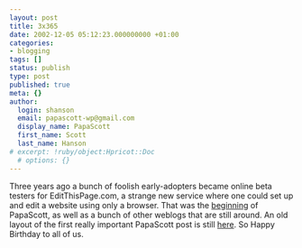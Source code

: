 ```yaml
---
layout: post
title: 3x365
date: 2002-12-05 05:12:23.000000000 +01:00
categories:
- blogging
tags: []
status: publish
type: post
published: true
meta: {}
author:
  login: shanson
  email: papascott-wp@gmail.com
  display_name: PapaScott
  first_name: Scott
  last_name: Hanson
# excerpt: !ruby/object:Hpricot::Doc
  # options: {}
---
```

<p>Three years ago a bunch of foolish early-adopters became online beta testers for EditThisPage.com, a strange new service where one could set up and edit a website using only a browser. That was the <a href="http://shanson.editthispage.com/1999/12/05">beginning</a> of PapaScott, as well as a bunch of other weblogs that are still around. An old layout of the first really important PapaScott post is still <a href="http://mausnews.editthispage.com/1999/12/27">here</a>. So Happy Birthday to all of us.</p>
